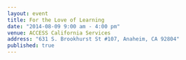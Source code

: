 ```yaml
---
layout: event
title: For the Love of Learning
date: "2014-08-09 9:00 am - 4:00 pm"
venue: ACCESS California Services
address: "631 S. Brookhurst St #107, Anaheim, CA 92804"
published: true
---
```


<script type="text/javascript" src="http://form.jotformpro.com/jsform/41646743449968"></script>
